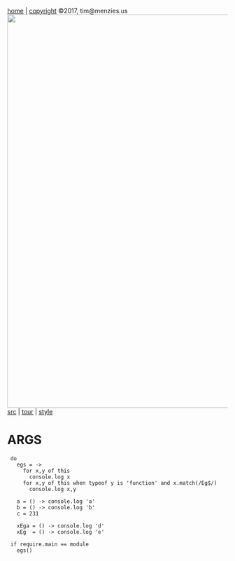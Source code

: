 [home](http://tiny.cc/koff) |
[copyright](https://github.com/koffee/script/blob/master/LICENSE.md) &copy;2017, tim&commat;menzies.us<br>
[<img width=900 src=https://raw.githubusercontent.com/koffee/script/master/img/head.jpg>](http://tiny.cc/koff)<br>
[src](https://github.com/koffee/script/tree/master/lib) |
[tour](https://github.com/koffee/script/blob/master/docs/TOUR.md) |
[style](https://github.com/koffee/script/blob/master/docs/STYLE.md)

# ARGS

     do
       egs = ->
         for x,y of this
           console.log x
         for x,y of this when typeof y is 'function' and x.match(/Eg$/)
           console.log x,y
           
       a = () -> console.log 'a'
       b = () -> console.log 'b'
       c = 231
  
       xEga = () -> console.log 'd'
       xEg  = () -> console.log 'e'
  
     if require.main == module
       egs()

